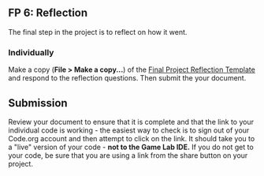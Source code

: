 [//]: # (<p><iframe src="https://douglasurner.github.io/GDP1/units/4/U4L06-reflection/" width="100%" height="666px"></iframe></p>)

## FP 6: Reflection

The final step in the project is to reflect on how it went.

### Individually

Make a copy (**File > Make a copy...**) of the [Final Project Reflection Template](https://docs.google.com/document/d/1ElpMy5qJjl8QXDfFw3RkvGSh4VVGuu7Nc2flaN9rXzI/edit?usp=sharing) and respond to the reflection questions. Then submit the your document.

## Submission

Review your document to ensure that it is complete and that the link to your individual code is working - the easiest way to check is to sign out of your Code.org account and then attempt to click on the link. It should take you to a "live" version of your code - **not to the Game Lab IDE.** If you do not get to your code, be sure that you are using a link from the share button on your project.
